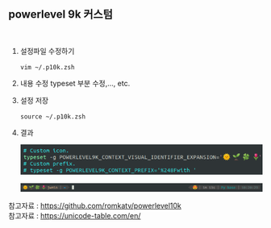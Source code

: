 ## powerlevel 9k 커스텀

<br>

1. 설정파일 수정하기
   ```console
   vim ~/.p10k.zsh
   ```

2. 내용 수정
   typeset 부분 수정,..., etc.

3. 설정 저장
   ```console
   source ~/.p10k.zsh
   ```

4. 결과
   <p align="center"><img src="./img/powerline.png" width="700"></p>

   <p align="center"><img src="./img/terminal.png" width="700"></p>    

참고자료 : https://github.com/romkatv/powerlevel10k     
참고자료 : https://unicode-table.com/en/

